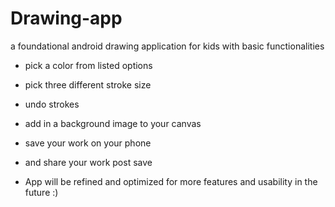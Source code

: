 # Drawing-app
a foundational android drawing application for kids with basic functionalities

- pick a color from listed options
- pick three different stroke size
- undo strokes
- add in a background image to your canvas
- save your work on your phone
- and share your work post save

- App will be refined and optimized for more features and usability in the future :)